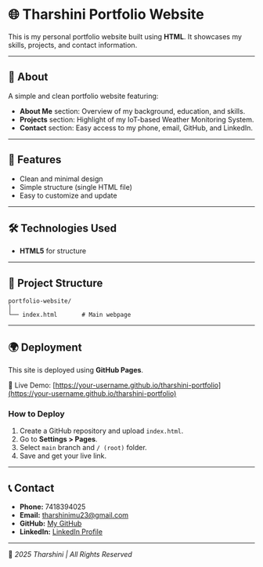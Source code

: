 # 🌐 Tharshini Portfolio Website

This is my personal portfolio website built using **HTML**. It showcases my skills, projects, and contact information.

---

## 📌 About

A simple and clean portfolio website featuring:

* **About Me** section: Overview of my background, education, and skills.
* **Projects** section: Highlight of my IoT-based Weather Monitoring System.
* **Contact** section: Easy access to my phone, email, GitHub, and LinkedIn.

---

## 🚀 Features

* Clean and minimal design
* Simple structure (single HTML file)
* Easy to customize and update

---

## 🛠️ Technologies Used

* **HTML5** for structure

---

## 📂 Project Structure

```
portfolio-website/
│
└── index.html       # Main webpage
```

---

## 🌍 Deployment

This site is deployed using **GitHub Pages**.

🔗 Live Demo: [https://your-username.github.io/tharshini-portfolio](https://your-username.github.io/tharshini-portfolio)

### How to Deploy

1. Create a GitHub repository and upload `index.html`.
2. Go to **Settings > Pages**.
3. Select `main` branch and `/ (root)` folder.
4. Save and get your live link.

---

## 📞 Contact

* **Phone:** 7418394025
* **Email:** [tharshinimu23@gmail.com](mailto:tharshinimu23@gmail.com)
* **GitHub:** [My GitHub](https://github.com/)
* **LinkedIn:** [LinkedIn Profile](https://www.linkedin.com/)

---

📌 *2025 Tharshini | All Rights Reserved*


